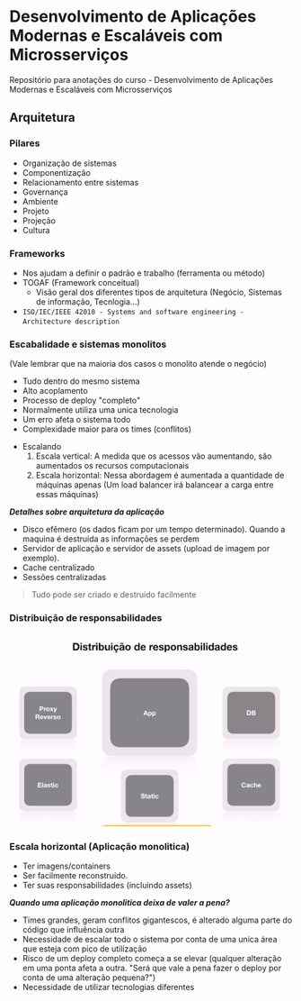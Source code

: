 # Desenvolvimento de Aplicações Modernas e Escaláveis com Microsserviços
Repositório para anotações do curso - Desenvolvimento de Aplicações Modernas e Escaláveis com Microsserviços

## Arquitetura

### Pilares
- Organização de sistemas
- Componentização
- Relacionamento entre sistemas
- Governança
- Ambiente
- Projeto
- Projeção
- Cultura
  
### Frameworks 
- Nos ajudam a definir o padrão e trabalho (ferramenta ou método)
- TOGAF (Framework conceitual)
  - Visão geral dos diferentes tipos de arquitetura (Negócio, Sistemas de informação, Tecnlogia...)
- `ISO/IEC/IEEE 42010 - Systems and software engineering - Architecture description`

### Escabalidade e sistemas monolitos
(Vale lembrar que na maioria dos casos o monolito atende o negócio)

- Tudo dentro do mesmo sistema
- Alto acoplamento
- Processo de deploy "completo"
- Normalmente utiliza uma unica tecnologia
- Um erro afeta o sistema todo
- Complexidade maior para os times (conflitos)

* Escalando
  1. Escala vertical: A medida que os acessos vão aumentando, são aumentados os recursos computacionais
  2. Escala horizontal: Nessa abordagem é aumentada a quantidade de máquinas apenas (Um load balancer irá balancear a carga entre essas máquinas)
 
 ***Detalhes sobre arquitetura da aplicação***
- Disco efêmero (os dados ficam por um tempo determinado). Quando a maquina é destruida as informações se perdem
- Servidor de aplicação e servidor de assets (upload de imagem por exemplo). 
- Cache centralizado
- Sessões centralizadas
> Tudo pode ser criado e destruido facilmente

### Distribuição de responsabilidades

![image](distribuicao-responsabilidade.png)
 
### Escala horizontal (Aplicação monolitica)
- Ter imagens/containers
- Ser facilmente reconstruido.
- Ter suas responsabilidades (incluindo assets)


***Quando uma aplicação monolitica deixa de valer a pena?***
- Times grandes, geram conflitos gigantescos, é alterado alguma parte do código que influência outra
- Necessidade de escalar todo o sistema por conta de uma unica área que esteja com pico de utilização
- Risco de um deploy completo começa a se elevar (qualquer alteração em uma ponta afeta a outra. "Será que vale a pena fazer o deploy por conta de uma alteração pequena?")
- Necessidade de utilizar tecnologias diferentes
